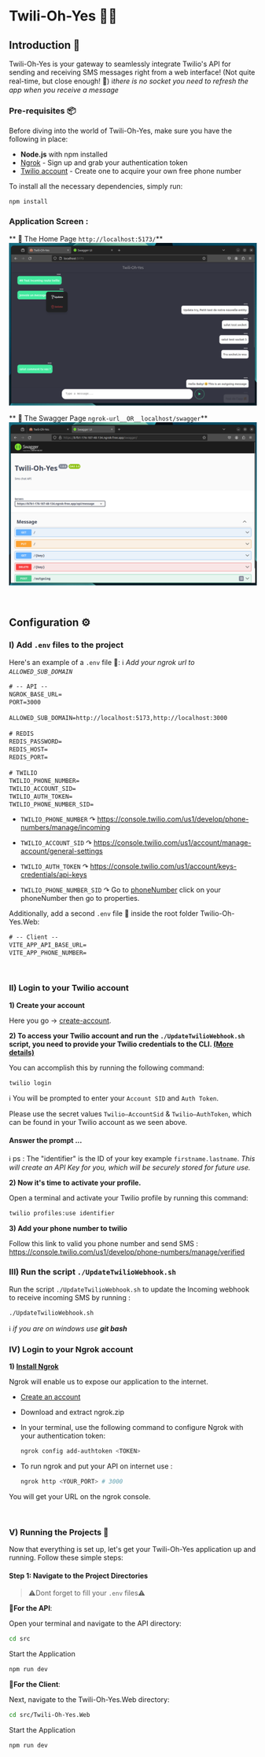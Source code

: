 # Twili-Oh-Yes 🚀📱

## Introduction 📝

Twili-Oh-Yes is your gateway to seamlessly integrate Twilio's API for sending and receiving SMS messages right from a web interface! 
(Not quite real-time, but close enough! 🤫)
ℹ️*there is no socket you need to refresh the app when you receive a message*

### Pre-requisites 📦

Before diving into the world of Twili-Oh-Yes, make sure you have the following in place:

* **Node.js** with npm installed
* [Ngrok](https://ngrok.com/download) - Sign up and grab your authentication token
* [Twilio account](https://login.twilio.com/u/signup?state=hKFo2SBxNE9kNGRwRFhKbldPNTA2TllReXMycHJVZGphaEJHWaFur3VuaXZlcnNhbC1sb2dpbqN0aWTZIE05NVg3ekJCUGFrRXY0cHh2VDYyNU5tUmFKcEt0djh1o2NpZNkgTW05M1lTTDVSclpmNzdobUlKZFI3QktZYjZPOXV1cks) - Create one to acquire your own free phone number

To install all the necessary dependencies, simply run:

```npm
npm install
```

### Application Screen : 

** 🔹 The Home Page `http://localhost:5173/`**
![Twili-Oh-Yes HomePage](https://github.com/YoubaImkf/Twili-Oh-Yes/blob/main/public/img/Twili-Oh-Yes_HomePage.png)

** 🔹 The Swagger Page `ngrok-url__OR__localhost/swagger`**
![Twili-Oh-Yes Swagger](https://github.com/YoubaImkf/Twili-Oh-Yes/blob/main/public/img/Twili-Oh-Yes_Swagger.png)


‎ 
## Configuration ⚙️

### I) Add `.env` files to the project

Here's an example of a `.env` file 📄:
ℹ️ *Add your ngrok url to `ALLOWED_SUB_DOMAIN`*

```env=
# -- API --
NGROK_BASE_URL=
PORT=3000

ALLOWED_SUB_DOMAIN=http://localhost:5173,http://localhost:3000

# REDIS
REDIS_PASSWORD=
REDIS_HOST=
REDIS_PORT=

# TWILIO
TWILIO_PHONE_NUMBER=
TWILIO_ACCOUNT_SID=
TWILIO_AUTH_TOKEN=
TWILIO_PHONE_NUMBER_SID=
```

* `TWILIO_PHONE_NUMBER` ↷
https://console.twilio.com/us1/develop/phone-numbers/manage/incoming

* `TWILIO_ACCOUNT_SID` ↷ 
https://console.twilio.com/us1/account/manage-account/general-settings

* `TWILIO_AUTH_TOKEN` ↷ 
https://console.twilio.com/us1/account/keys-credentials/api-keys

* `TWILIO_PHONE_NUMBER_SID` ↷ 
Go to [phoneNumber](https://console.twilio.com/us1/develop/phone-numbers/manage/incoming) click on your phoneNumber then go to properties.
‎ 

Additionally, add a second `.env` file 📄 inside the root folder Twilio-Oh-Yes.Web:

```env=
# -- Client --
VITE_APP_API_BASE_URL=
VITE_APP_PHONE_NUMBER=
```

‎ 
### II) Login to your Twilio account

**1) Create your account**

Here you go → [create-account](https://login.twilio.com/u/signup?state=hKFo2SBxNE9kNGRwRFhKbldPNTA2TllReXMycHJVZGphaEJHWaFur3VuaXZlcnNhbC1sb2dpbqN0aWTZIE05NVg3ekJCUGFrRXY0cHh2VDYyNU5tUmFKcEt0djh1o2NpZNkgTW05M1lTTDVSclpmNzdobUlKZFI3QktZYjZPOXV1cks).

**2) To access your Twilio account and run the `./UpdateTwilioWebhook.sh` script, you need to provide your Twilio credentials to the CLI. [(More details)](https://www.twilio.com/docs/twilio-cli/quickstart)**

You can accomplish this by running the following command:

```bash
twilio login
```

ℹ️ You will be prompted to enter your `Account SID` and `Auth Token`. 

Please use the secret values `Twilio–AccountSid` & `Twilio–AuthToken`, which can be found in your Twilio account as we seen above.

#### Answer the prompt ...
ℹ️     ps : The "identifier" is the ID of your key example `firstname.lastname`.
*This will create an API Key for you, which will be securely stored for future use.*


**2) Now it's time to activate your profile.**

Open a terminal and activate your Twilio profile by running this command:

```bash
twilio profiles:use identifier
```

**3) Add your phone number to twilio**

Follow this link to valid you phone number and send SMS : https://console.twilio.com/us1/develop/phone-numbers/manage/verified
‎ 

### III) Run the script `./UpdateTwilioWebhook.sh`

Run the script `./UpdateTwilioWebhook.sh` to update the Incoming webhook to receive incoming SMS by running :
```bash
./UpdateTwilioWebhook.sh
```

ℹ️ *if you are on windows use **git bash***
‎ 

### IV) Login to your Ngrok account

**1) [Install Ngrok](https://ngrok.com/docs/getting-started/?os=linux)**

Ngrok will enable us to expose our application to the internet.

- [Create an account](https://dashboard.ngrok.com/signup)
- Download and extract ngrok.zip

- In your terminal, use the following command to configure Ngrok with your authentication token:
    ```bash
    ngrok config add-authtoken <TOKEN>
    ```

- To run ngrok and put your API on internet use : 
    ```bash
    ngrok http <YOUR_PORT> # 3000
    ```

You will get your URL on the ngrok console.

‎ 
### V) Running the Projects 🚀

Now that everything is set up, let's get your Twili-Oh-Yes application up and running. 
Follow these simple steps:

#### Step 1: Navigate to the Project Directories
> ⚠️Dont forget to fill your `.env` files⚠️

🔹**For the API**:

Open your terminal and navigate to the API directory:

```bash
cd src
```
Start the Application

```bash
npm run dev
```

🔹**For the Client**:

Next, navigate to the Twili-Oh-Yes.Web directory:

```bash
cd src/Twili-Oh-Yes.Web
```
Start the Application
```bash
npm run dev
```